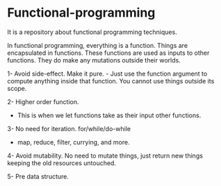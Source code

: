 # Functional-programming

It is a repository about functional programming techniques.

In functional programming, everything is a function. Things are encapsulated in functions. These functions are used as inputs to other functions. They do make any mutations outside their worlds.

1- Avoid side-effect. Make it pure.
    - Just use the function argument to compute anything inside that function. You cannot use things outside its scope.

2-  Higher order function.
  - This is when we let functions take as their input other functions.


3- No need for iteration. for/while/do-while
  - map, reduce, filter, currying, and more.


4- Avoid mutability. No need to mutate things, just return new things keeping the old resources untouched.


5- Pre data structure. 
